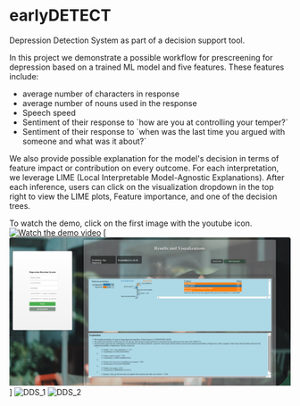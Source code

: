 # earlyDETECT

Depression Detection System as part of a decision support tool. 

In this project we demonstrate a possible workflow for prescreening for depression based on a trained ML model and five features. These features include:
<ul>
  <li>average number of characters in response</li>
  <li>average number of nouns used in the response</li>
  <li>Speech speed</li>
  <li>Sentiment of their response to `how are you at controlling your temper?`</li>
  <li>Sentiment of their response to `when was the last time you argued with someone and what was it about?`</li>
</ul>

We also provide possible explanation for the model's decision in terms of feature impact or contribution on every outcome. For each interpretation, we leverage LIME (Local Interpretable Model-Agnostic Explanations). After each inference, users can click on the visualization dropdown in the top right to view the LIME plots, Feature importance, and one of the decision trees.

To watch the demo, click on the first image with the youtube icon.
[![Watch the demo video](./for_readme/interface_1.png)](http://www.youtube.com/watch?v=k5R3xtf2gWU')
[![DDS_0](./for_readme/interface_2.png)]
![DDS_1](https://github.com/MustaphaU/earlyDETECT/assets/123378149/74e67d9d-ea39-4397-8895-c1452b944652)
![DDS_2](https://github.com/MustaphaU/earlyDETECT/assets/123378149/ba5a8ce7-ab84-42dd-97c7-415135ba0989)


